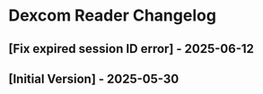 # Dexcom Reader Changelog

## [Fix expired session ID error] - 2025-06-12

## [Initial Version] - 2025-05-30
